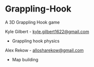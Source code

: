 # Grappling-Hook
A 3D Grappling Hook game

Kyle Gilbert - kyle.gilbert1622@gmail.com
- Grappling hook physics

Alex Rekow - allosharekow@gmail.com
- Map building
